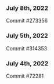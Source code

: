 ### July 8th, 2022

Commit #273356

### July 5th, 2022

Commit #314353


### July 4th, 2022

Commit #72281
